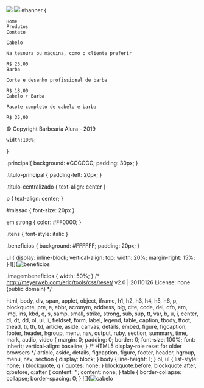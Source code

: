 ![](https://angelicaalbuquerque.github.io/barbearia_alura/banner-1600x600.jpg)
![](https://gitricardosantos.github.io/Barbearia/logo.png)
#banner {


    Home
    Produtos
    Contato

    Cabelo

    Na tesoura ou máquina, como o cliente preferir

    R$ 25,00
    Barba

    Corte e desenho profissional de barba

    R$ 18,00
    Cabelo + Barba

    Pacote completo de cabelo e barba

    R$ 35,00

© Copyright Barbearia Alura - 2019


	width:100%;
}

.principal{
	background: #CCCCCC;
	padding: 30px;
}

.titulo-principal {
	padding-left: 20px;
}

.titulo-centralizado {
	text-align: center
}

p {
	text-align: center;
}

#missao {
	font-size: 20px
}

em strong {
	color: #FF0000;
}

.itens {
	font-style: italic
}

.beneficios {
	background: #FFFFFF;
	padding: 20px;
}

ul {
	display: inline-block;
	vertical-align: top;
	width: 20%;
	margin-right: 15%;
}
![](![beneficios](https://github.com/igor071727/effective-rotary-phone/assets/140507679/af849387-a945-488f-882d-bb97d3f7090f)


.imagembeneficios {
	width: 50%;
}
/* http://meyerweb.com/eric/tools/css/reset/ 
   v2.0 | 20110126
   License: none (public domain)
*/

html, body, div, span, applet, object, iframe,
h1, h2, h3, h4, h5, h6, p, blockquote, pre,
a, abbr, acronym, address, big, cite, code,
del, dfn, em, img, ins, kbd, q, s, samp,
small, strike, strong, sub, sup, tt, var,
b, u, i, center,
dl, dt, dd, ol, ul, li,
fieldset, form, label, legend,
table, caption, tbody, tfoot, thead, tr, th, td,
article, aside, canvas, details, embed, 
figure, figcaption, footer, header, hgroup, 
menu, nav, output, ruby, section, summary,
time, mark, audio, video {
	margin: 0;
	padding: 0;
	border: 0;
	font-size: 100%;
	font: inherit;
	vertical-align: baseline;
}
/* HTML5 display-role reset for older browsers */
article, aside, details, figcaption, figure, 
footer, header, hgroup, menu, nav, section {
	display: block;
}
body {
	line-height: 1;
}
ol, ul {
	list-style: none;
}
blockquote, q {
	quotes: none;
}
blockquote:before, blockquote:after,
q:before, q:after {
	content: '';
	content: none;
}
table {
	border-collapse: collapse;
	border-spacing: 0;
}
![](![cabelo](https://github.com/igor071727/effective-rotary-phone/assets/140507679/94156cf5-f9dc-4a01-bfcd-9dfc7e711b01)
